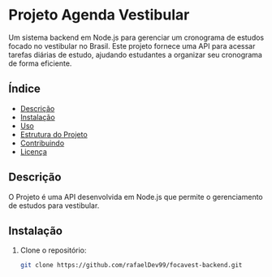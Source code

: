 # Projeto Agenda Vestibular

Um sistema backend em Node.js para gerenciar um cronograma de estudos focado no vestibular no Brasil. Este projeto fornece uma API para acessar tarefas diárias de estudo, ajudando estudantes a organizar seu cronograma de forma eficiente.

## Índice

- [Descrição](#descrição)
- [Instalação](#instalação)
- [Uso](#uso)
- [Estrutura do Projeto](#estrutura-do-projeto)
- [Contribuindo](#contribuindo)
- [Licença](#licença)

## Descrição

O Projeto é uma API desenvolvida em Node.js que permite o gerenciamento de estudos para vestibular.

## Instalação

1. Clone o repositório:

   ```bash
   git clone https://github.com/rafaelDev99/focavest-backend.git
